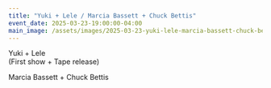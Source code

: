 ```yaml
---
title: "Yuki + Lele / Marcia Bassett + Chuck Bettis"
event_date: 2025-03-23-19:00:00-04:00
main_image: /assets/images/2025-03-23-yuki-lele-marcia-bassett-chuck-bettis.jpeg
---
```


Yuki + Lele<br>
(First show + Tape release)

Marcia Bassett + Chuck Bettis
